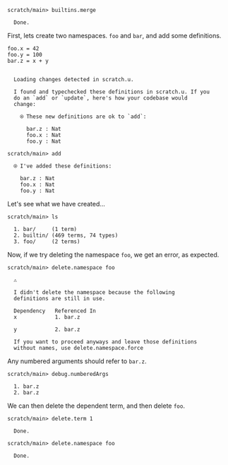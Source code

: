 ``` ucm
scratch/main> builtins.merge

  Done.

```
First, lets create two namespaces. `foo` and `bar`, and add some definitions.

``` unison
foo.x = 42
foo.y = 100
bar.z = x + y
```

``` ucm

  Loading changes detected in scratch.u.

  I found and typechecked these definitions in scratch.u. If you
  do an `add` or `update`, here's how your codebase would
  change:
  
    ⍟ These new definitions are ok to `add`:
    
      bar.z : Nat
      foo.x : Nat
      foo.y : Nat

```
``` ucm
scratch/main> add

  ⍟ I've added these definitions:
  
    bar.z : Nat
    foo.x : Nat
    foo.y : Nat

```
Let's see what we have created...

``` ucm
scratch/main> ls

  1. bar/     (1 term)
  2. builtin/ (469 terms, 74 types)
  3. foo/     (2 terms)

```
Now, if we try deleting the namespace `foo`, we get an error, as expected.

``` ucm
scratch/main> delete.namespace foo

  ⚠️
  
  I didn't delete the namespace because the following
  definitions are still in use.
  
  Dependency   Referenced In
  x            1. bar.z
               
  y            2. bar.z
  
  If you want to proceed anyways and leave those definitions
  without names, use delete.namespace.force

```
Any numbered arguments should refer to `bar.z`.

``` ucm
scratch/main> debug.numberedArgs

  1. bar.z
  2. bar.z

```
We can then delete the dependent term, and then delete `foo`.

``` ucm
scratch/main> delete.term 1

  Done.

scratch/main> delete.namespace foo

  Done.

```
